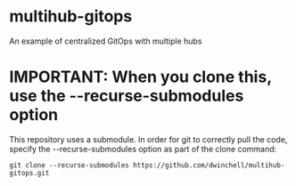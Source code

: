 # multihub-gitops
An example of centralized GitOps with multiple hubs

# IMPORTANT: When you clone this, use the --recurse-submodules option

This repository uses a submodule. In order for git to correctly pull the code, specify the --recurse-submodules option as part of the clone command:

```
git clone --recurse-submodules https://github.com/dwinchell/multihub-gitops.git
```
